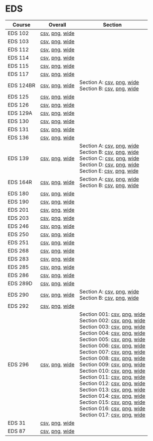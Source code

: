 # EDS

| Course | Overall | Section |
| ------ | ------- | ------- |
| EDS 102 | [csv](https://github.com/UCSD-Historical-Enrollment-Data/2023Fall/blob/main/overall/EDS%20102.csv), [png](https://raw.githubusercontent.com/UCSD-Historical-Enrollment-Data/2023Fall/main/plot_overall/EDS%20102.png), [wide](https://raw.githubusercontent.com/UCSD-Historical-Enrollment-Data/2023Fall/main/plot_overall_wide/EDS%20102.png) |  |
| EDS 103 | [csv](https://github.com/UCSD-Historical-Enrollment-Data/2023Fall/blob/main/overall/EDS%20103.csv), [png](https://raw.githubusercontent.com/UCSD-Historical-Enrollment-Data/2023Fall/main/plot_overall/EDS%20103.png), [wide](https://raw.githubusercontent.com/UCSD-Historical-Enrollment-Data/2023Fall/main/plot_overall_wide/EDS%20103.png) |  |
| EDS 112 | [csv](https://github.com/UCSD-Historical-Enrollment-Data/2023Fall/blob/main/overall/EDS%20112.csv), [png](https://raw.githubusercontent.com/UCSD-Historical-Enrollment-Data/2023Fall/main/plot_overall/EDS%20112.png), [wide](https://raw.githubusercontent.com/UCSD-Historical-Enrollment-Data/2023Fall/main/plot_overall_wide/EDS%20112.png) |  |
| EDS 114 | [csv](https://github.com/UCSD-Historical-Enrollment-Data/2023Fall/blob/main/overall/EDS%20114.csv), [png](https://raw.githubusercontent.com/UCSD-Historical-Enrollment-Data/2023Fall/main/plot_overall/EDS%20114.png), [wide](https://raw.githubusercontent.com/UCSD-Historical-Enrollment-Data/2023Fall/main/plot_overall_wide/EDS%20114.png) |  |
| EDS 115 | [csv](https://github.com/UCSD-Historical-Enrollment-Data/2023Fall/blob/main/overall/EDS%20115.csv), [png](https://raw.githubusercontent.com/UCSD-Historical-Enrollment-Data/2023Fall/main/plot_overall/EDS%20115.png), [wide](https://raw.githubusercontent.com/UCSD-Historical-Enrollment-Data/2023Fall/main/plot_overall_wide/EDS%20115.png) |  |
| EDS 117 | [csv](https://github.com/UCSD-Historical-Enrollment-Data/2023Fall/blob/main/overall/EDS%20117.csv), [png](https://raw.githubusercontent.com/UCSD-Historical-Enrollment-Data/2023Fall/main/plot_overall/EDS%20117.png), [wide](https://raw.githubusercontent.com/UCSD-Historical-Enrollment-Data/2023Fall/main/plot_overall_wide/EDS%20117.png) |  |
| EDS 124BR | [csv](https://github.com/UCSD-Historical-Enrollment-Data/2023Fall/blob/main/overall/EDS%20124BR.csv), [png](https://raw.githubusercontent.com/UCSD-Historical-Enrollment-Data/2023Fall/main/plot_overall/EDS%20124BR.png), [wide](https://raw.githubusercontent.com/UCSD-Historical-Enrollment-Data/2023Fall/main/plot_overall_wide/EDS%20124BR.png) | Section A: [csv](https://github.com/UCSD-Historical-Enrollment-Data/2023Fall/blob/main/section/EDS%20124BR_A.csv), [png](https://raw.githubusercontent.com/UCSD-Historical-Enrollment-Data/2023Fall/main/plot_section/EDS%20124BR_A.png), [wide](https://raw.githubusercontent.com/UCSD-Historical-Enrollment-Data/2023Fall/main/plot_section_wide/EDS%20124BR_A.png)<br>Section B: [csv](https://github.com/UCSD-Historical-Enrollment-Data/2023Fall/blob/main/section/EDS%20124BR_B.csv), [png](https://raw.githubusercontent.com/UCSD-Historical-Enrollment-Data/2023Fall/main/plot_section/EDS%20124BR_B.png), [wide](https://raw.githubusercontent.com/UCSD-Historical-Enrollment-Data/2023Fall/main/plot_section_wide/EDS%20124BR_B.png) |
| EDS 125 | [csv](https://github.com/UCSD-Historical-Enrollment-Data/2023Fall/blob/main/overall/EDS%20125.csv), [png](https://raw.githubusercontent.com/UCSD-Historical-Enrollment-Data/2023Fall/main/plot_overall/EDS%20125.png), [wide](https://raw.githubusercontent.com/UCSD-Historical-Enrollment-Data/2023Fall/main/plot_overall_wide/EDS%20125.png) |  |
| EDS 126 | [csv](https://github.com/UCSD-Historical-Enrollment-Data/2023Fall/blob/main/overall/EDS%20126.csv), [png](https://raw.githubusercontent.com/UCSD-Historical-Enrollment-Data/2023Fall/main/plot_overall/EDS%20126.png), [wide](https://raw.githubusercontent.com/UCSD-Historical-Enrollment-Data/2023Fall/main/plot_overall_wide/EDS%20126.png) |  |
| EDS 129A | [csv](https://github.com/UCSD-Historical-Enrollment-Data/2023Fall/blob/main/overall/EDS%20129A.csv), [png](https://raw.githubusercontent.com/UCSD-Historical-Enrollment-Data/2023Fall/main/plot_overall/EDS%20129A.png), [wide](https://raw.githubusercontent.com/UCSD-Historical-Enrollment-Data/2023Fall/main/plot_overall_wide/EDS%20129A.png) |  |
| EDS 130 | [csv](https://github.com/UCSD-Historical-Enrollment-Data/2023Fall/blob/main/overall/EDS%20130.csv), [png](https://raw.githubusercontent.com/UCSD-Historical-Enrollment-Data/2023Fall/main/plot_overall/EDS%20130.png), [wide](https://raw.githubusercontent.com/UCSD-Historical-Enrollment-Data/2023Fall/main/plot_overall_wide/EDS%20130.png) |  |
| EDS 131 | [csv](https://github.com/UCSD-Historical-Enrollment-Data/2023Fall/blob/main/overall/EDS%20131.csv), [png](https://raw.githubusercontent.com/UCSD-Historical-Enrollment-Data/2023Fall/main/plot_overall/EDS%20131.png), [wide](https://raw.githubusercontent.com/UCSD-Historical-Enrollment-Data/2023Fall/main/plot_overall_wide/EDS%20131.png) |  |
| EDS 136 | [csv](https://github.com/UCSD-Historical-Enrollment-Data/2023Fall/blob/main/overall/EDS%20136.csv), [png](https://raw.githubusercontent.com/UCSD-Historical-Enrollment-Data/2023Fall/main/plot_overall/EDS%20136.png), [wide](https://raw.githubusercontent.com/UCSD-Historical-Enrollment-Data/2023Fall/main/plot_overall_wide/EDS%20136.png) |  |
| EDS 139 | [csv](https://github.com/UCSD-Historical-Enrollment-Data/2023Fall/blob/main/overall/EDS%20139.csv), [png](https://raw.githubusercontent.com/UCSD-Historical-Enrollment-Data/2023Fall/main/plot_overall/EDS%20139.png), [wide](https://raw.githubusercontent.com/UCSD-Historical-Enrollment-Data/2023Fall/main/plot_overall_wide/EDS%20139.png) | Section A: [csv](https://github.com/UCSD-Historical-Enrollment-Data/2023Fall/blob/main/section/EDS%20139_A.csv), [png](https://raw.githubusercontent.com/UCSD-Historical-Enrollment-Data/2023Fall/main/plot_section/EDS%20139_A.png), [wide](https://raw.githubusercontent.com/UCSD-Historical-Enrollment-Data/2023Fall/main/plot_section_wide/EDS%20139_A.png)<br>Section B: [csv](https://github.com/UCSD-Historical-Enrollment-Data/2023Fall/blob/main/section/EDS%20139_B.csv), [png](https://raw.githubusercontent.com/UCSD-Historical-Enrollment-Data/2023Fall/main/plot_section/EDS%20139_B.png), [wide](https://raw.githubusercontent.com/UCSD-Historical-Enrollment-Data/2023Fall/main/plot_section_wide/EDS%20139_B.png)<br>Section C: [csv](https://github.com/UCSD-Historical-Enrollment-Data/2023Fall/blob/main/section/EDS%20139_C.csv), [png](https://raw.githubusercontent.com/UCSD-Historical-Enrollment-Data/2023Fall/main/plot_section/EDS%20139_C.png), [wide](https://raw.githubusercontent.com/UCSD-Historical-Enrollment-Data/2023Fall/main/plot_section_wide/EDS%20139_C.png)<br>Section D: [csv](https://github.com/UCSD-Historical-Enrollment-Data/2023Fall/blob/main/section/EDS%20139_D.csv), [png](https://raw.githubusercontent.com/UCSD-Historical-Enrollment-Data/2023Fall/main/plot_section/EDS%20139_D.png), [wide](https://raw.githubusercontent.com/UCSD-Historical-Enrollment-Data/2023Fall/main/plot_section_wide/EDS%20139_D.png)<br>Section E: [csv](https://github.com/UCSD-Historical-Enrollment-Data/2023Fall/blob/main/section/EDS%20139_E.csv), [png](https://raw.githubusercontent.com/UCSD-Historical-Enrollment-Data/2023Fall/main/plot_section/EDS%20139_E.png), [wide](https://raw.githubusercontent.com/UCSD-Historical-Enrollment-Data/2023Fall/main/plot_section_wide/EDS%20139_E.png) |
| EDS 164R | [csv](https://github.com/UCSD-Historical-Enrollment-Data/2023Fall/blob/main/overall/EDS%20164R.csv), [png](https://raw.githubusercontent.com/UCSD-Historical-Enrollment-Data/2023Fall/main/plot_overall/EDS%20164R.png), [wide](https://raw.githubusercontent.com/UCSD-Historical-Enrollment-Data/2023Fall/main/plot_overall_wide/EDS%20164R.png) | Section A: [csv](https://github.com/UCSD-Historical-Enrollment-Data/2023Fall/blob/main/section/EDS%20164R_A.csv), [png](https://raw.githubusercontent.com/UCSD-Historical-Enrollment-Data/2023Fall/main/plot_section/EDS%20164R_A.png), [wide](https://raw.githubusercontent.com/UCSD-Historical-Enrollment-Data/2023Fall/main/plot_section_wide/EDS%20164R_A.png)<br>Section B: [csv](https://github.com/UCSD-Historical-Enrollment-Data/2023Fall/blob/main/section/EDS%20164R_B.csv), [png](https://raw.githubusercontent.com/UCSD-Historical-Enrollment-Data/2023Fall/main/plot_section/EDS%20164R_B.png), [wide](https://raw.githubusercontent.com/UCSD-Historical-Enrollment-Data/2023Fall/main/plot_section_wide/EDS%20164R_B.png) |
| EDS 180 | [csv](https://github.com/UCSD-Historical-Enrollment-Data/2023Fall/blob/main/overall/EDS%20180.csv), [png](https://raw.githubusercontent.com/UCSD-Historical-Enrollment-Data/2023Fall/main/plot_overall/EDS%20180.png), [wide](https://raw.githubusercontent.com/UCSD-Historical-Enrollment-Data/2023Fall/main/plot_overall_wide/EDS%20180.png) |  |
| EDS 190 | [csv](https://github.com/UCSD-Historical-Enrollment-Data/2023Fall/blob/main/overall/EDS%20190.csv), [png](https://raw.githubusercontent.com/UCSD-Historical-Enrollment-Data/2023Fall/main/plot_overall/EDS%20190.png), [wide](https://raw.githubusercontent.com/UCSD-Historical-Enrollment-Data/2023Fall/main/plot_overall_wide/EDS%20190.png) |  |
| EDS 201 | [csv](https://github.com/UCSD-Historical-Enrollment-Data/2023Fall/blob/main/overall/EDS%20201.csv), [png](https://raw.githubusercontent.com/UCSD-Historical-Enrollment-Data/2023Fall/main/plot_overall/EDS%20201.png), [wide](https://raw.githubusercontent.com/UCSD-Historical-Enrollment-Data/2023Fall/main/plot_overall_wide/EDS%20201.png) |  |
| EDS 203 | [csv](https://github.com/UCSD-Historical-Enrollment-Data/2023Fall/blob/main/overall/EDS%20203.csv), [png](https://raw.githubusercontent.com/UCSD-Historical-Enrollment-Data/2023Fall/main/plot_overall/EDS%20203.png), [wide](https://raw.githubusercontent.com/UCSD-Historical-Enrollment-Data/2023Fall/main/plot_overall_wide/EDS%20203.png) |  |
| EDS 246 | [csv](https://github.com/UCSD-Historical-Enrollment-Data/2023Fall/blob/main/overall/EDS%20246.csv), [png](https://raw.githubusercontent.com/UCSD-Historical-Enrollment-Data/2023Fall/main/plot_overall/EDS%20246.png), [wide](https://raw.githubusercontent.com/UCSD-Historical-Enrollment-Data/2023Fall/main/plot_overall_wide/EDS%20246.png) |  |
| EDS 250 | [csv](https://github.com/UCSD-Historical-Enrollment-Data/2023Fall/blob/main/overall/EDS%20250.csv), [png](https://raw.githubusercontent.com/UCSD-Historical-Enrollment-Data/2023Fall/main/plot_overall/EDS%20250.png), [wide](https://raw.githubusercontent.com/UCSD-Historical-Enrollment-Data/2023Fall/main/plot_overall_wide/EDS%20250.png) |  |
| EDS 251 | [csv](https://github.com/UCSD-Historical-Enrollment-Data/2023Fall/blob/main/overall/EDS%20251.csv), [png](https://raw.githubusercontent.com/UCSD-Historical-Enrollment-Data/2023Fall/main/plot_overall/EDS%20251.png), [wide](https://raw.githubusercontent.com/UCSD-Historical-Enrollment-Data/2023Fall/main/plot_overall_wide/EDS%20251.png) |  |
| EDS 268 | [csv](https://github.com/UCSD-Historical-Enrollment-Data/2023Fall/blob/main/overall/EDS%20268.csv), [png](https://raw.githubusercontent.com/UCSD-Historical-Enrollment-Data/2023Fall/main/plot_overall/EDS%20268.png), [wide](https://raw.githubusercontent.com/UCSD-Historical-Enrollment-Data/2023Fall/main/plot_overall_wide/EDS%20268.png) |  |
| EDS 283 | [csv](https://github.com/UCSD-Historical-Enrollment-Data/2023Fall/blob/main/overall/EDS%20283.csv), [png](https://raw.githubusercontent.com/UCSD-Historical-Enrollment-Data/2023Fall/main/plot_overall/EDS%20283.png), [wide](https://raw.githubusercontent.com/UCSD-Historical-Enrollment-Data/2023Fall/main/plot_overall_wide/EDS%20283.png) |  |
| EDS 285 | [csv](https://github.com/UCSD-Historical-Enrollment-Data/2023Fall/blob/main/overall/EDS%20285.csv), [png](https://raw.githubusercontent.com/UCSD-Historical-Enrollment-Data/2023Fall/main/plot_overall/EDS%20285.png), [wide](https://raw.githubusercontent.com/UCSD-Historical-Enrollment-Data/2023Fall/main/plot_overall_wide/EDS%20285.png) |  |
| EDS 286 | [csv](https://github.com/UCSD-Historical-Enrollment-Data/2023Fall/blob/main/overall/EDS%20286.csv), [png](https://raw.githubusercontent.com/UCSD-Historical-Enrollment-Data/2023Fall/main/plot_overall/EDS%20286.png), [wide](https://raw.githubusercontent.com/UCSD-Historical-Enrollment-Data/2023Fall/main/plot_overall_wide/EDS%20286.png) |  |
| EDS 289D | [csv](https://github.com/UCSD-Historical-Enrollment-Data/2023Fall/blob/main/overall/EDS%20289D.csv), [png](https://raw.githubusercontent.com/UCSD-Historical-Enrollment-Data/2023Fall/main/plot_overall/EDS%20289D.png), [wide](https://raw.githubusercontent.com/UCSD-Historical-Enrollment-Data/2023Fall/main/plot_overall_wide/EDS%20289D.png) |  |
| EDS 290 | [csv](https://github.com/UCSD-Historical-Enrollment-Data/2023Fall/blob/main/overall/EDS%20290.csv), [png](https://raw.githubusercontent.com/UCSD-Historical-Enrollment-Data/2023Fall/main/plot_overall/EDS%20290.png), [wide](https://raw.githubusercontent.com/UCSD-Historical-Enrollment-Data/2023Fall/main/plot_overall_wide/EDS%20290.png) | Section A: [csv](https://github.com/UCSD-Historical-Enrollment-Data/2023Fall/blob/main/section/EDS%20290_A.csv), [png](https://raw.githubusercontent.com/UCSD-Historical-Enrollment-Data/2023Fall/main/plot_section/EDS%20290_A.png), [wide](https://raw.githubusercontent.com/UCSD-Historical-Enrollment-Data/2023Fall/main/plot_section_wide/EDS%20290_A.png)<br>Section B: [csv](https://github.com/UCSD-Historical-Enrollment-Data/2023Fall/blob/main/section/EDS%20290_B.csv), [png](https://raw.githubusercontent.com/UCSD-Historical-Enrollment-Data/2023Fall/main/plot_section/EDS%20290_B.png), [wide](https://raw.githubusercontent.com/UCSD-Historical-Enrollment-Data/2023Fall/main/plot_section_wide/EDS%20290_B.png) |
| EDS 292 | [csv](https://github.com/UCSD-Historical-Enrollment-Data/2023Fall/blob/main/overall/EDS%20292.csv), [png](https://raw.githubusercontent.com/UCSD-Historical-Enrollment-Data/2023Fall/main/plot_overall/EDS%20292.png), [wide](https://raw.githubusercontent.com/UCSD-Historical-Enrollment-Data/2023Fall/main/plot_overall_wide/EDS%20292.png) |  |
| EDS 296 | [csv](https://github.com/UCSD-Historical-Enrollment-Data/2023Fall/blob/main/overall/EDS%20296.csv), [png](https://raw.githubusercontent.com/UCSD-Historical-Enrollment-Data/2023Fall/main/plot_overall/EDS%20296.png), [wide](https://raw.githubusercontent.com/UCSD-Historical-Enrollment-Data/2023Fall/main/plot_overall_wide/EDS%20296.png) | Section 001: [csv](https://github.com/UCSD-Historical-Enrollment-Data/2023Fall/blob/main/section/EDS%20296_001.csv), [png](https://raw.githubusercontent.com/UCSD-Historical-Enrollment-Data/2023Fall/main/plot_section/EDS%20296_001.png), [wide](https://raw.githubusercontent.com/UCSD-Historical-Enrollment-Data/2023Fall/main/plot_section_wide/EDS%20296_001.png)<br>Section 002: [csv](https://github.com/UCSD-Historical-Enrollment-Data/2023Fall/blob/main/section/EDS%20296_002.csv), [png](https://raw.githubusercontent.com/UCSD-Historical-Enrollment-Data/2023Fall/main/plot_section/EDS%20296_002.png), [wide](https://raw.githubusercontent.com/UCSD-Historical-Enrollment-Data/2023Fall/main/plot_section_wide/EDS%20296_002.png)<br>Section 003: [csv](https://github.com/UCSD-Historical-Enrollment-Data/2023Fall/blob/main/section/EDS%20296_003.csv), [png](https://raw.githubusercontent.com/UCSD-Historical-Enrollment-Data/2023Fall/main/plot_section/EDS%20296_003.png), [wide](https://raw.githubusercontent.com/UCSD-Historical-Enrollment-Data/2023Fall/main/plot_section_wide/EDS%20296_003.png)<br>Section 004: [csv](https://github.com/UCSD-Historical-Enrollment-Data/2023Fall/blob/main/section/EDS%20296_004.csv), [png](https://raw.githubusercontent.com/UCSD-Historical-Enrollment-Data/2023Fall/main/plot_section/EDS%20296_004.png), [wide](https://raw.githubusercontent.com/UCSD-Historical-Enrollment-Data/2023Fall/main/plot_section_wide/EDS%20296_004.png)<br>Section 005: [csv](https://github.com/UCSD-Historical-Enrollment-Data/2023Fall/blob/main/section/EDS%20296_005.csv), [png](https://raw.githubusercontent.com/UCSD-Historical-Enrollment-Data/2023Fall/main/plot_section/EDS%20296_005.png), [wide](https://raw.githubusercontent.com/UCSD-Historical-Enrollment-Data/2023Fall/main/plot_section_wide/EDS%20296_005.png)<br>Section 006: [csv](https://github.com/UCSD-Historical-Enrollment-Data/2023Fall/blob/main/section/EDS%20296_006.csv), [png](https://raw.githubusercontent.com/UCSD-Historical-Enrollment-Data/2023Fall/main/plot_section/EDS%20296_006.png), [wide](https://raw.githubusercontent.com/UCSD-Historical-Enrollment-Data/2023Fall/main/plot_section_wide/EDS%20296_006.png)<br>Section 007: [csv](https://github.com/UCSD-Historical-Enrollment-Data/2023Fall/blob/main/section/EDS%20296_007.csv), [png](https://raw.githubusercontent.com/UCSD-Historical-Enrollment-Data/2023Fall/main/plot_section/EDS%20296_007.png), [wide](https://raw.githubusercontent.com/UCSD-Historical-Enrollment-Data/2023Fall/main/plot_section_wide/EDS%20296_007.png)<br>Section 008: [csv](https://github.com/UCSD-Historical-Enrollment-Data/2023Fall/blob/main/section/EDS%20296_008.csv), [png](https://raw.githubusercontent.com/UCSD-Historical-Enrollment-Data/2023Fall/main/plot_section/EDS%20296_008.png), [wide](https://raw.githubusercontent.com/UCSD-Historical-Enrollment-Data/2023Fall/main/plot_section_wide/EDS%20296_008.png)<br>Section 009: [csv](https://github.com/UCSD-Historical-Enrollment-Data/2023Fall/blob/main/section/EDS%20296_009.csv), [png](https://raw.githubusercontent.com/UCSD-Historical-Enrollment-Data/2023Fall/main/plot_section/EDS%20296_009.png), [wide](https://raw.githubusercontent.com/UCSD-Historical-Enrollment-Data/2023Fall/main/plot_section_wide/EDS%20296_009.png)<br>Section 010: [csv](https://github.com/UCSD-Historical-Enrollment-Data/2023Fall/blob/main/section/EDS%20296_010.csv), [png](https://raw.githubusercontent.com/UCSD-Historical-Enrollment-Data/2023Fall/main/plot_section/EDS%20296_010.png), [wide](https://raw.githubusercontent.com/UCSD-Historical-Enrollment-Data/2023Fall/main/plot_section_wide/EDS%20296_010.png)<br>Section 011: [csv](https://github.com/UCSD-Historical-Enrollment-Data/2023Fall/blob/main/section/EDS%20296_011.csv), [png](https://raw.githubusercontent.com/UCSD-Historical-Enrollment-Data/2023Fall/main/plot_section/EDS%20296_011.png), [wide](https://raw.githubusercontent.com/UCSD-Historical-Enrollment-Data/2023Fall/main/plot_section_wide/EDS%20296_011.png)<br>Section 012: [csv](https://github.com/UCSD-Historical-Enrollment-Data/2023Fall/blob/main/section/EDS%20296_012.csv), [png](https://raw.githubusercontent.com/UCSD-Historical-Enrollment-Data/2023Fall/main/plot_section/EDS%20296_012.png), [wide](https://raw.githubusercontent.com/UCSD-Historical-Enrollment-Data/2023Fall/main/plot_section_wide/EDS%20296_012.png)<br>Section 013: [csv](https://github.com/UCSD-Historical-Enrollment-Data/2023Fall/blob/main/section/EDS%20296_013.csv), [png](https://raw.githubusercontent.com/UCSD-Historical-Enrollment-Data/2023Fall/main/plot_section/EDS%20296_013.png), [wide](https://raw.githubusercontent.com/UCSD-Historical-Enrollment-Data/2023Fall/main/plot_section_wide/EDS%20296_013.png)<br>Section 014: [csv](https://github.com/UCSD-Historical-Enrollment-Data/2023Fall/blob/main/section/EDS%20296_014.csv), [png](https://raw.githubusercontent.com/UCSD-Historical-Enrollment-Data/2023Fall/main/plot_section/EDS%20296_014.png), [wide](https://raw.githubusercontent.com/UCSD-Historical-Enrollment-Data/2023Fall/main/plot_section_wide/EDS%20296_014.png)<br>Section 015: [csv](https://github.com/UCSD-Historical-Enrollment-Data/2023Fall/blob/main/section/EDS%20296_015.csv), [png](https://raw.githubusercontent.com/UCSD-Historical-Enrollment-Data/2023Fall/main/plot_section/EDS%20296_015.png), [wide](https://raw.githubusercontent.com/UCSD-Historical-Enrollment-Data/2023Fall/main/plot_section_wide/EDS%20296_015.png)<br>Section 016: [csv](https://github.com/UCSD-Historical-Enrollment-Data/2023Fall/blob/main/section/EDS%20296_016.csv), [png](https://raw.githubusercontent.com/UCSD-Historical-Enrollment-Data/2023Fall/main/plot_section/EDS%20296_016.png), [wide](https://raw.githubusercontent.com/UCSD-Historical-Enrollment-Data/2023Fall/main/plot_section_wide/EDS%20296_016.png)<br>Section 017: [csv](https://github.com/UCSD-Historical-Enrollment-Data/2023Fall/blob/main/section/EDS%20296_017.csv), [png](https://raw.githubusercontent.com/UCSD-Historical-Enrollment-Data/2023Fall/main/plot_section/EDS%20296_017.png), [wide](https://raw.githubusercontent.com/UCSD-Historical-Enrollment-Data/2023Fall/main/plot_section_wide/EDS%20296_017.png) |
| EDS 31 | [csv](https://github.com/UCSD-Historical-Enrollment-Data/2023Fall/blob/main/overall/EDS%2031.csv), [png](https://raw.githubusercontent.com/UCSD-Historical-Enrollment-Data/2023Fall/main/plot_overall/EDS%2031.png), [wide](https://raw.githubusercontent.com/UCSD-Historical-Enrollment-Data/2023Fall/main/plot_overall_wide/EDS%2031.png) |  |
| EDS 87 | [csv](https://github.com/UCSD-Historical-Enrollment-Data/2023Fall/blob/main/overall/EDS%2087.csv), [png](https://raw.githubusercontent.com/UCSD-Historical-Enrollment-Data/2023Fall/main/plot_overall/EDS%2087.png), [wide](https://raw.githubusercontent.com/UCSD-Historical-Enrollment-Data/2023Fall/main/plot_overall_wide/EDS%2087.png) |  |
